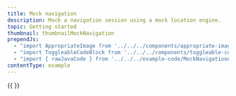```yaml
---
title: Mock navigation
description: Mock a navigation session using a mock location engine.
topic: Getting started
thumbnail: thumbnailMockNavigation
prependJs:
  - "import AppropriateImage from '../../../components/appropriate-image'"
  - "import ToggleableCodeBlock from '../../../components/toggleable-code-block'"
  - "import { rawJavaCode } from '../../../example-code/MockNavigationActivity.js'"
contentType: example
---
```


<!-- Any notes about this example would go here.  -->

{{
  <ToggleableCodeBlock
    java={rawJavaCode}
  />
}}
